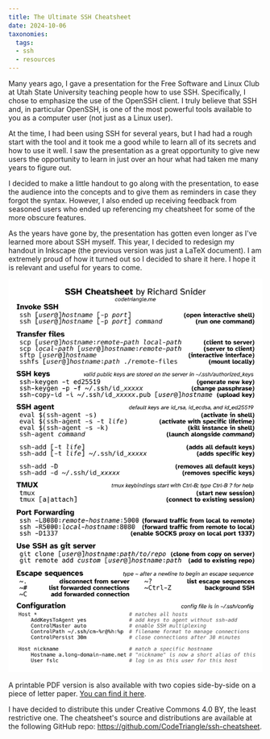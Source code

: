 ```yaml
---
title: The Ultimate SSH Cheatsheet
date: 2024-10-06
taxonomies:
  tags:
  - ssh
  - resources
---
```


Many years ago,
I gave a presentation
for the Free Software and Linux Club
at Utah State University
teaching people how to use SSH.
Specifically, I chose to emphasize
the use of the OpenSSH client.
I truly believe that SSH
and, in particular OpenSSH,
is one of the most powerful tools
available to you
as a computer user
(not just as a Linux user).

At the time, I had been using SSH
for several years,
but I had had a rough start with the tool
and it took me a good while
to learn all of its secrets
and how to use it well.
I saw the presentation
as a great opportunity
to give new users
the opportunity to learn in just over an hour
what had taken me many years to figure out.

I decided to make a little handout
to go along with the presentation,
to ease the audience into the concepts
and to give them as reminders
in case they forgot the syntax.
However, I also ended up receiving feedback
from seasoned users
who ended up referencing my cheatsheet
for some of the more obscure features.

As the years have gone by,
the presentation has gotten even longer
as I've learned more about SSH myself.
This year,
I decided to redesign my handout
in Inkscape
(the previous version was just a LaTeX document).
I am extremely proud of how it turned out
so I decided to share it here.
I hope it is relevant and useful
for years to come.

[![The SSH Cheatsheet](/documents/ssh-cheatsheet.png)](/documents/ssh-cheatsheet.png)

A printable PDF version is also available
with two copies side-by-side
on a piece of letter paper.
[You can find it here](/documents/ssh-cheatsheet-two.pdf).

I have decided to distribute this
under Creative Commons 4.0 BY,
the least restrictive one.
The cheatsheet's source
and distributions
are available
at the following GitHub repo:
<https://github.com/CodeTriangle/ssh-cheatsheet>.
